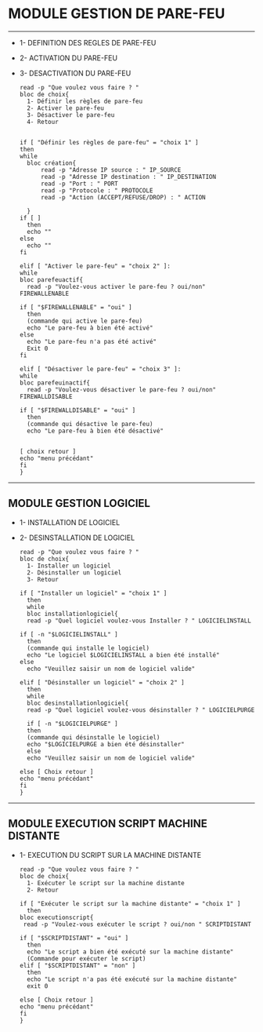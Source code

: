 # MODULE GESTION DE PARE-FEU	
--------------------------------------------------------------------------------

- 1- DEFINITION DES REGLES DE PARE-FEU
- 2- ACTIVATION DU PARE-FEU
- 3- DESACTIVATION DU PARE-FEU

      read -p "Que voulez vous faire ? "
      bloc de choix{
		1- Définir les règles de pare-feu
		2- Activer le pare-feu
		3- Désactiver le pare-feu
		4- Retour


      if [ "Définir les règles de pare-feu" = "choix 1" ] 
      then
	  while
    	bloc création{
        	read -p "Adresse IP source : " IP_SOURCE
        	read -p "Adresse IP destination : " IP_DESTINATION
       		read -p "Port : " PORT
        	read -p "Protocole : " PROTOCOLE
        	read -p "Action (ACCEPT/REFUSE/DROP) : " ACTION

		}
	  if [ ]
		then 
		echo ""
	  else 
		echo ""
	  fi

      elif [ "Activer le pare-feu" = "choix 2" ]:
	  while
	  bloc parefeuactif{
		read -p "Voulez-vous activer le pare-feu ? oui/non" FIREWALLENABLE

	  if [ "$FIREWALLENABLE" = "oui" ]
		then 
		(commande qui active le pare-feu)
		echo "Le pare-feu à bien été activé"
	  else
		echo "Le pare-feu n'a pas été activé"
		Exit 0
	  fi

      elif [ "Désactiver le pare-feu" = "choix 3" ]:
	  while
	  bloc parefeuinactif{
		read -p "Voulez-vous désactiver le pare-feu ? oui/non" FIREWALLDISABLE

	  if [ "$FIREWALLDISABLE" = "oui" ] 
		then
		(commande qui désactive le pare-feu)
		echo "Le pare-feu à bien été désactivé"


      [ choix retour ]
	  echo "menu précédant"
      fi
      }

--------------------------------------------------------------------------------
MODULE GESTION LOGICIEL
--------------------------------------------------------------------------------

- 1- INSTALLATION DE LOGICIEL
- 2- DESINSTALLATION DE LOGICIEL


      read -p "Que voulez vous faire ? "
	  bloc de choix{
		1- Installer un logiciel
		2- Désinstaller un logiciel
		3- Retour

      if [ "Installer un logiciel" = "choix 1" ]
    	then
    	while
    	bloc installationlogiciel{
		read -p "Quel logiciel voulez-vous Installer ? " LOGICIELINSTALL

	  if [ -n "$LOGICIELINSTALL" ]
		then
		(commande qui installe le logiciel)
		echo "Le logiciel $LOGICIELINSTALL a bien été installé"
	  else
		echo "Veuillez saisir un nom de logiciel valide"

      elif [ "Désinstaller un logiciel" = "choix 2" ]
    	then
    	while
    	bloc desinstallationlogiciel{
		read -p "Quel logiciel voulez-vous désinstaller ? " LOGICIELPURGE

    	if [ -n "$LOGICIELPURGE" ]
		then
		(commande qui désinstalle le logiciel)
		echo "$LOGICIELPURGE a bien été désinstaller"
    	else
		echo "Veuillez saisir un nom de logiciel valide"

      else [ Choix retour ]
	  echo "menu précédant"
      fi
      }
 

--------------------------------------------------------------------------------
MODULE EXECUTION SCRIPT MACHINE DISTANTE
--------------------------------------------------------------------------------

- 1- EXECUTION DU SCRIPT SUR LA MACHINE DISTANTE	


      read -p "Que voulez vous faire ? "
	  bloc de choix{
		1- Exécuter le script sur la machine distante
		2- Retour
	 
      if [ "Exécuter le script sur la machine distante" = "choix 1" ]
    	then
      bloc executionscript{
	   read -p "Voulez-vous exécuter le script ? oui/non " SCRIPTDISTANT
		
	  if [ "$SCRIPTDISTANT" = "oui" ]
		then
		echo "Le script a bien été exécuté sur la machine distante"
		(Commande pour exécuter le script)
	  elif [ "$SCRIPTDISTANT" = "non" ]
		then		
		echo "Le script n'a pas été exécuté sur la machine distante"
		exit 0
		
      else [ Choix retour ]
	  echo "menu précédant"
      fi
      }
